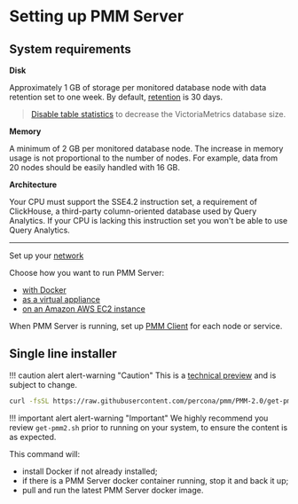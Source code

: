 # Setting up PMM Server

## System requirements

**Disk**

Approximately 1 GB of storage per monitored database node with data retention set to one week. By default, [retention](../../how-to/configure.md#data-retention) is 30 days.

> [Disable table statistics](../../how-to/optimize.md) to decrease the VictoriaMetrics database size.

**Memory**

A minimum of 2 GB per monitored database node. The increase in memory usage is not proportional to the number of nodes. For example, data from 20 nodes should be easily handled with 16 GB.

**Architecture**

Your CPU must support the SSE4.2 instruction set, a requirement of ClickHouse, a third-party column-oriented database used by Query Analytics. If your CPU is lacking this instruction set you won't be able to use Query Analytics.

---

Set up your [network](network.md)

Choose how you want to run PMM Server:

- [with Docker](docker.md)
- [as a virtual appliance](virtual-appliance.md)
- [on an Amazon AWS EC2 instance](aws.md)

When PMM Server is running, set up [PMM Client](../client/index.md) for each node or service.

## Single line installer

!!! caution alert alert-warning "Caution"
    This is a [technical preview](../../details/glossary.md#technical-preview) and is subject to change.

```sh
curl -fsSL https://raw.githubusercontent.com/percona/pmm/PMM-2.0/get-pmm.sh -o get-pmm2.sh ; chmod +x get-pmm2.sh ; ./get-pmm2.sh
```

!!! important alert alert-warning "Important"
    We highly recommend you review `get-pmm2.sh` prior to running on your system, to ensure the content is as expected.

This command will:

- install Docker if not already installed;
- if there is a PMM Server docker container running, stop it and back it up;
- pull and run the latest PMM Server docker image.
